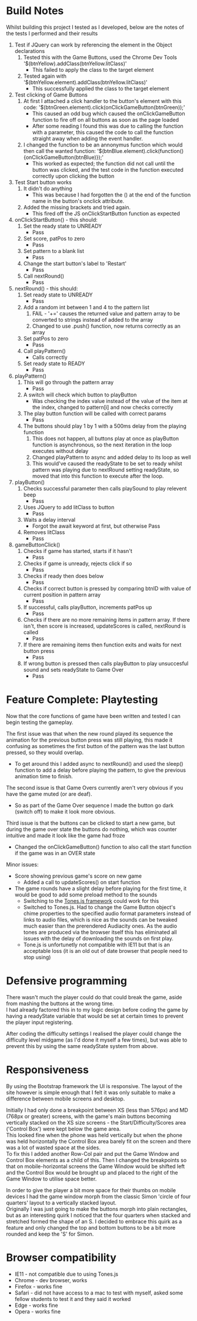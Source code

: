 # Build Notes
Whilst building this project I tested as I developed, below are the notes of the tests I performed and their results

1. Test if JQuery can work by referencing the element in the Object declarations
    1. Tested this with the Game Buttons, used the Chrome Dev Tools '$(btnYellow).addClass(btnYellow.litClass)'
        - This failed to apply the class to the target element
    2. Tested again with '$(btnYellow.element).addClass(btnYellow.litClass)' 
        - This successfully applied the class to the target element
2. Test clicking of Game Buttons
    1. At first I attached a click handler to the button's element with this code: '$(btnGreen.element).click(onClickGameButton(btnGreen));'
        - This caused an odd bug which caused the onClickGameButton function to fire off on all buttons as soon as the page loaded
        - After some reading I found this was due to calling the function with a parameter, this caused the code to call the function straight away when adding the event handler.
    2. I changed the function to be an annonymus function which would then call the wanted function: '$(btnBlue.element).click(function(){onClickGameButton(btnBlue)});'
        - This worked as expected; the function did not call until the button was clicked, and the test code in the function executed correctly upon clicking the button
3. Test Start button works
    1. It didn't do anything
        - This was because I had forgotten the () at the end of the function name in the button's onclick attribute.    
    2. Added the missing brackets and tried again. 
        - This fired off the JS onClickStartButton function as expected
4. onClickStartButton() - this should:
    1. Set the ready state to UNREADY
        - Pass 
    2. Set score, patPos to zero
        - Pass
    3. Set pattern to a blank list
        - Pass
    4. Change the start button's label to 'Restart'
        - Pass
    5. Call nextRound()
        - Pass
5. nextRound() - this should:
    1. Set ready state to UNREADY
        - Pass
    2. Add a random int between 1 and 4 to the pattern list
        1. FAIL - '+=' causes the returned value and pattern array to be converted to strings instead of added to the array
        2. Changed to use .push() function, now returns correctly as an array
    3. Set patPos to zero
        - Pass
    4. Call playPattern()
        - Calls correctly
    5. Set ready state to READY
        - Pass
6. playPattern()
    1. This will go through the pattern array
        - Pass
    2. A switch will check which button to playButton
        - Was checking the index value instead of the value of the item at the index, changed to pattern[i] and now checks correctly
    3. The play button function will be called with correct params
        - Pass
    4. The buttons should play 1 by 1 with a 500ms delay from the playing function
        1. This does not happen, all buttons play at once as playButton function is asynchronous, so the next iteration in the loop executes without delay
        2. Changed playPattern to async and added delay to its loop as well
        3. This would've caused the readyState to be set to ready whilst pattern was playing due to nextRound setting readyState, so moved that into this function to execute after the loop.
7. playButton()
    1. Checks successful parameter then calls playSound to play relevent beep
        - Pass
    2. Uses JQuery to add litClass to button
        - Pass
    3. Waits a delay interval
        - Forgot the await keyword at first, but otherwise Pass
    4. Removes litClass
        - Pass
8. gameButtonClick()
    1. Checks if game has started, starts if it hasn't
        - Pass
    2. Checks if game is unready, rejects click if so
        - Pass
    3. Checks if ready then does below
        - Pass
    4. Checks if correct button is pressed by comparing btnID with value of current position in pattern array
        - Pass 
    5. If successful, calls playButton, increments patPos up
        - Pass
    6. Checks if there are no more remaining items in pattern array. If there isn't, then score is increased, updateScores is called, nextRound is called
        - Pass
    7. If there are remaining items then function exits and waits for next button press
        - Pass
    8. If wrong button is pressed then calls playButton to play unsuccesful sound and sets readyState to Game Over
        - Pass

# Feature Complete: Playtesting
Now that the core functions of game have been written and tested I can begin testing the gameplay.

The first issue was that when the new round played its sequence the animation for the previous button press was still playing, this made it confusing as sometimes the first button of the pattern was the last button pressed, so they would overlap.
- To get around this I added async to nextRound() and used the sleep() function to add a delay before playing the pattern, to give the previous animation time to finish. 

The second issue is that Game Overs currently aren't very obvious if you have the game muted (or are deaf).
- So as part of the Game Over sequence I made the button go dark (switch off) to make it look more obvious.

Third issue is that the buttons can be clicked to start a new game, but during the game over state the buttons do nothing, which was counter intuitive and made it look like the game had froze
- Changed the onClickGameButton() function to also call the start function if the game was in an OVER state

Minor issues:
- Score showing previous game's score on new game
    - Added a call to updateScores() on start function
- The game rounds have a slight delay before playing for the first time, it would be good to add some preload method to the sounds
    - Switching to the [Tones.js framework](https://tonejs.github.io) could work for this
    - Switched to Tones.js. Had to change the Game Button object's chime properties to the specified audio format parameters instead of links to audio files, which is nice as the sounds can be tweaked much easier than the prerendered Audiacity ones. As the audio tones are produced via the browser itself this has eliminated all issues with the delay of downloading the sounds on first play.
    - Tone.js is unfortunetly not compatible with IE11 but that is an acceptable loss (it is an old out of date browser that people need to stop using)

# Defensive programming
There wasn't much the player could do that could break the game, aside from mashing the buttons at the wrong time.  
I had already factored this in to my logic design before coding the game by having a readyState variable that would be set at certain times to prevent the player input registering.

After coding the difficulty settings I realised the player could change the difficulty level midgame (as I'd done it myself a few times), but was able to prevent this by using the same readyState system from above.

# Responsiveness
By using the Bootstrap framework the UI is responsive. The layout of the site however is simple enough that I felt it was only suitable to make a difference between mobile screens and desktop.  

Initially I had only done a breakpoint between XS (less than 576px) and MD (768px or greater) screens, with the game's main buttons becoming vertically stacked on the XS size screens - the Start/Difficulty/Scores area ('Control Box') were kept below the game area.  
This looked fine when the phone was held vertically but when the phone was held horizontally the Control Box area barely fit on the screen and there was a lot of wasted space at the sides.  
To fix this I added another Row-Col pair and put the Game Window and Control Box elements as a child of this. Then I changed the breakpoints so that on mobile-horizontal screens the Game Window would be shifted left and the Control Box would be brought up and placed to the right of the Game Window to utilise space better.

In order to give the player a bit more space for their thumbs on mobile devices I had the game window morph from the classic Simon 'circle of four quarters' layout to a vertically stacked layout.  
Originally I was just going to make the buttons morph into plain rectangles, but as an interesting quirk I noticed that the four quarters when stacked and stretched formed the shape of an S. I decided to embrace this quirk as a feature and only changed the top and bottom buttons to be a bit more rounded and keep the 'S' for Simon. 


# Browser compatibility
- IE11 - not compatible due to using Tones.js
- Chrome - dev browser, works
- Firefox - works fine
- Safari - did not have access to a mac to test with myself, asked some fellow students to test it and they said it worked
- Edge - works fine
- Opera - works fine
